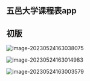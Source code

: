 ## 五邑大学课程表app

## 初版

![image-20230524163038075](https://zwx-images-1305338888.cos.ap-guangzhou.myqcloud.com/typora/image-20230524163038075.png)

![image-20230524163014983](https://zwx-images-1305338888.cos.ap-guangzhou.myqcloud.com/typora/image-20230524163014983.png)

![image-20230524163003579](https://zwx-images-1305338888.cos.ap-guangzhou.myqcloud.com/typora/image-20230524163003579.png)
